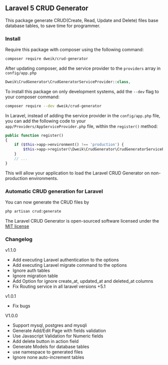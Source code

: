 ## Laravel 5 CRUD Generator 


This package generate CRUD(Create, Read, Update and Delete) files base database tables, to save time for programmer.


### Install

Require this package with composer using the following command:

```bash
composer require dweik/crud-generator
```

After updating composer, add the service provider to the `providers` array in `config/app.php`

```php
Dweik\CrudGenerator\CrudGeneratorServiceProvider::class,
```

To install this package on only development systems, add the `--dev` flag to your composer command:

```bash
composer require --dev dweik/crud-generator
```

In Laravel, instead of adding the service provider in the `config/app.php` file, you can add the following code to your `app/Providers/AppServiceProvider.php` file, within the `register()` method:

```php
public function register()
{
    if ($this->app->environment() !== 'production') {
        $this->app->register(\Dweik\CrudGenerator\CrudGeneratorServiceProvider::class);
    }
    // ...
}
```

This will allow your application to load the Laravel CRUD Generator on non-production environments.

### Automatic CRUD generation for Laravel

You can now generate the CRUD files by

```bash
php artisan crud:generate
```

The Laravel CRUD Generator is open-sourced software licensed under the [MIT license](http://opensource.org/licenses/MIT)


### Changelog

v1.1.0
* Add executing Laravel authentication to the options
* Add executing Laravel migrate command to the options
* Ignore auth tables
* Ignore migration table
* Add Option for ignore create_at, updated_at and deleted_at columns
* Fix Routing service in all laravel versions +5.1

v1.0.1
* Fix bugs

V1.0.0 
* Support mysql, postgres and mysqli
* Generate Add/Edit Page with fields validation
* Use Javascript Validation for Numeric fields
* Add delete button in action field
* Generate Models for database tables   
* use namespace to generated files
* Ignore none auto-increment tables